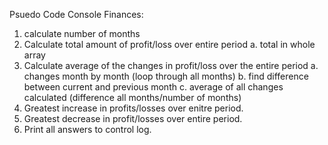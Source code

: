 Psuedo Code Console Finances: 

1. calculate number of months
2. Calculate total amount of profit/loss over entire period
    a. total in whole array 
3. Calculate average of the changes in profit/loss over the entire period 
    a. changes month by month (loop through all months)
    b. find difference between current and previous month
    c. average of all changes calculated (difference all months/number of months)
4. Greatest increase in profits/losses over enitre period. 
5. Greatest decrease in profit/losses over entire period. 
6. Print all answers to control log. 


